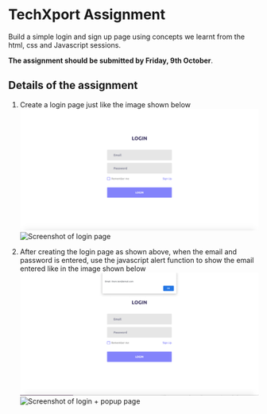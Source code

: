# TechXport Assignment

Build a simple login and sign up page using concepts we learnt from the html, css and Javascript sessions.  

**The assignment should be submitted by Friday, 9th October**.

## Details of the assignment

1. Create a login page just like the image shown below  ![GitHub Logo](/login_page.png)
![Screenshot of login page](url)

1. After creating the login page as shown above, when the email and password is entered, use the javascript alert function to show the email entered like in the image shown below  ![GitHub Logo](/login_and_popup.png)
![Screenshot of login + popup page](url)
